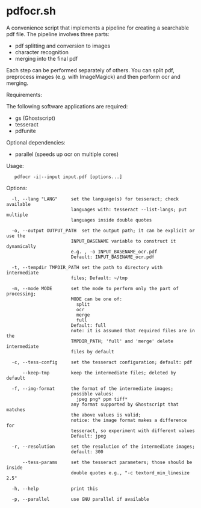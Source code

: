 # pdfocr.sh

A convenience script that implements a pipeline for creating a searchable
pdf file. The pipeline involves three parts:
  - pdf splitting and conversion to images
  - character recognition
  - merging into the final pdf

Each step can be performed separately of others. You can split pdf, preprocess
images (e.g. with ImageMagick) and then perform ocr and merging.

Requirements:

  The following software applications are required:
  - gs (Ghostscript)
  - tesseract
  - pdfunite

Optional dependencies:
  - parallel (speeds up ocr on multiple cores)

Usage:

       pdfocr -i|--input input.pdf [options...]

Options:

      -l, --lang "LANG"     set the language(s) for tesseract; check available
                            languages with: tesseract --list-langs; put multiple
                            languages inside double quotes

      -o, --output OUTPUT_PATH  set the output path; it can be explicit or use the
                            INPUT_BASENAME variable to construct it dynamically
                            e.g. , -o INPUT_BASENAME_ocr.pdf
                            Default: INPUT_BASENAME_ocr.pdf

      -t, --tempdir TMPDIR_PATH set the path to directory with intermediate
                            files; Default: ~/tmp

      -m, --mode MODE       set the mode to perform only the part of processing;
                            MODE can be one of: 
                              split
                              ocr
                              merge
                              full  
                            Default: full
                            note: it is assumed that required files are in the
                            TMPDIR_PATH; 'full' and 'merge' delete intermediate
                            files by default

      -c, --tess-config     set the tesseract configuration; default: pdf

          --keep-tmp        keep the intermediate files; deleted by default

      -f, --img-format      the format of the intermediate images; 
                            possible values:
                              jpeg png* ppm tiff*
                            any format supported by Ghostscript that matches
                            the above values is valid;
                            notice: the image format makes a difference for
                            tesseract, so experiment with different values
                            Default: jpeg

      -r, --resolution      set the resolution of the intermediate images;
                            default: 300

          --tess-params     set the tesseract parameters; those should be inside
                            double quotes e.g., "-c textord_min_linesize 2.5"

      -h, --help            print this

      -p, --parallel        use GNU parallel if available


